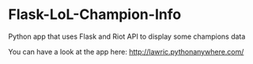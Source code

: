 # Flask-LoL-Champion-Info
Python app that uses Flask and Riot API to display some champions data

You can have a look at the app here: http://lawric.pythonanywhere.com/
